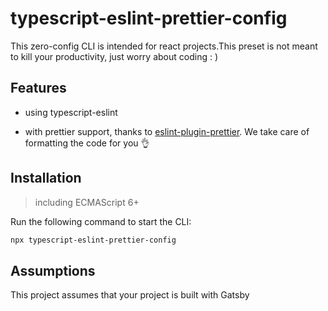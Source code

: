 # typescript-eslint-prettier-config

This zero-config CLI is intended for react projects.This preset is not meant to kill your productivity, just worry about coding : )

## Features

- using typescript-eslint

- with prettier support, thanks to [eslint-plugin-prettier](prettier.io/docs/en/eslint.html#use-eslint-to-run-prettier). We take care of formatting the code for you 👌

## Installation

> including ECMAScript 6+

Run the following command to start the CLI:

```sh
npx typescript-eslint-prettier-config

```

## Assumptions

This project assumes that your project is built with Gatsby
